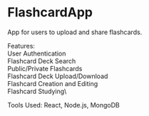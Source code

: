 # FlashcardApp

App for users to upload and share flashcards.

Features:\
User Authentication\
Flashcard Deck Search\
Public/Private Flashcards\
Flashcard Deck Upload/Download\
Flashcard Creation and Editing\
Flashcard Studying\

Tools Used:
React, Node.js, MongoDB